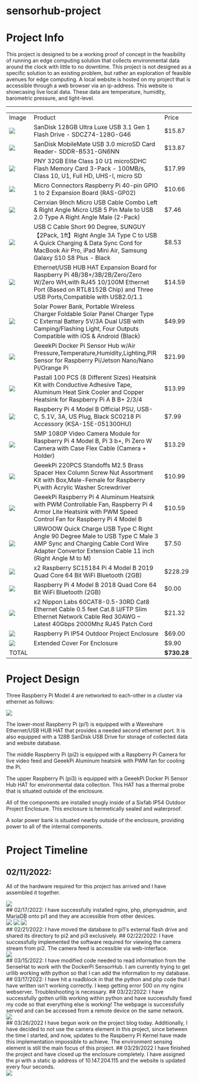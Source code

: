 # sensorhub-project
#  Project Info
This project is designed to be a working proof of concept in the feasibility of running an edge computing solution that collects environmental data around the clock with little to no downtime. This project is not designed as a specific solution to an existing problem, but rather an exploration of feasible avenues for edge computing.
A local website is hosted on my project that is accessible through a web browser via an ip-address. This website is showcasing live local data. These data are temperature, humidity, barometric pressure, and light-level.
<hr>

<table>
    <tbody><tr>
        <td>Image</td>
        <td>Product</td>
        <td>Price</td>
    </tr>
    <tr>
        <td><a target="_blank" rel="noopener noreferrer" href="https://github.com/PixelPickaxe/sensorhub-project/blob/main/sand.jpg?raw=true"><img src="https://github.com/PixelPickaxe/sensorhub-project/raw/main/sand.jpg?raw=true" style="max-width: 100%;"></a></td>
        <a href ="https://www.amazon.com/gp/product/B07SYB38Q8/ref=ppx_yo_dt_b_asin_title_o06_s00?ie=UTF8&psc=1"><td>SanDisk 128GB Ultra Luxe USB 3.1 Gen 1 Flash Drive - SDCZ74-128G-G46</td></a>
        <td>$15.87</td>
    </tr>
    <tr>
        <td><a target="_blank" rel="noopener noreferrer" href="https://github.com/PixelPickaxe/sensorhub-project/blob/main/sdcr.jpg?raw=true"><img src="https://github.com/PixelPickaxe/sensorhub-project/raw/main/sdcr.jpg?raw=true" style="max-width: 100%;"></a></td>
        <td>SanDisk MobileMate USB 3.0 microSD Card Reader- SDDR-B531-GN6NN</td>
        <td>$13.87</td>
    </tr>
    <tr>
        <td><a target="_blank" rel="noopener noreferrer" href="https://github.com/PixelPickaxe/sensorhub-project/blob/main/pny.jpg?raw=true"><img src="https://github.com/PixelPickaxe/sensorhub-project/raw/main/pny.jpg?raw=true" style="max-width: 100%;"></a></td>
        <td>PNY 32GB Elite Class 10 U1 microSDHC Flash Memory Card 3-Pack - 100MB/s, Class 10, U1, Full HD, UHS-I, micro SD</td>
        <td>$17.99</td>
    </tr>
    <tr>
        <td><a target="_blank" rel="noopener noreferrer" href="https://github.com/PixelPickaxe/sensorhub-project/blob/main/gpio.jpg?raw=true"><img src="https://github.com/PixelPickaxe/sensorhub-project/raw/main/gpio.jpg?raw=true" style="max-width: 100%;"></a></td>
        <td>Micro Connectors Raspberry Pi 40-pin GPIO 1 to 2 Expansion Board (RAS-GP02)</td>
        <td>$10.66</td>
    </tr>
    <tr>
        <td><a target="_blank" rel="noopener noreferrer" href="https://github.com/PixelPickaxe/sensorhub-project/blob/main/cerrx.jpg?raw=true"><img src="https://github.com/PixelPickaxe/sensorhub-project/raw/main/cerrx.jpg?raw=true" style="max-width: 100%;"></a></td>
        <td>Cerrxian 9Inch Micro USB Cable Combo Left &amp; Right Angle Micro USB 5 Pin Male to USB 2.0 Type A Right Angle Male (2-Pack)</td>
        <td>$7.46</td>
    </tr>
    <tr>
        <td><a target="_blank" rel="noopener noreferrer" href="https://github.com/PixelPickaxe/sensorhub-project/blob/main/sunguy.jpg?raw=true"><img src="https://github.com/PixelPickaxe/sensorhub-project/raw/main/sunguy.jpg?raw=true" style="max-width: 100%;"></a></td>
        <td>USB C Cable Short 90 Degree, SUNGUY【2Pack, 1ft】Right Angle 3A Type C to USB A Quick Charging &amp; Data Sync Cord for MacBook Air Pro, iPad Mini Air, Samsung Galaxy S10 S8 Plus - Black</td>
        <td>$8.53</td>
    </tr>
    <tr>
        <td><a target="_blank" rel="noopener noreferrer" href="https://github.com/PixelPickaxe/sensorhub-project/blob/main/ehat.jpg?raw=true"><img src="https://github.com/PixelPickaxe/sensorhub-project/raw/main/ehat.jpg?raw=true" style="max-width: 100%;"></a></td>
        <td>Ethernet/USB HUB HAT Expansion Board for Raspberry Pi 4B/3B+/3B/2B/Zero/Zero W/Zero WH,with RJ45 10/100M Ethernet Port (Based on RTL8152B Chip) and Three USB Ports,Compatible with USB2.0/1.1</td>
        <td>$14.59</td>
    </tr>
    <tr>
        <td><a target="_blank" rel="noopener noreferrer" href="https://github.com/PixelPickaxe/sensorhub-project/blob/main/bank.jpg?raw=true"><img src="https://github.com/PixelPickaxe/sensorhub-project/raw/main/bank.jpg?raw=true" style="max-width: 100%;"></a></td>
        <td>Solar Power Bank, Portable Wireless Charger Foldable Solar Panel Charger Type C External Battery 5V/3A Dual USB with Camping/Flashing Light, Four Outputs Compatible with iOS &amp; Android (Black)</td>
        <td>$49.99</td>
    </tr>
    <tr>
        <td><a target="_blank" rel="noopener noreferrer" href="https://github.com/PixelPickaxe/sensorhub-project/blob/main/shbu.jpg?raw=true"><img src="https://github.com/PixelPickaxe/sensorhub-project/raw/main/shbu.jpg?raw=true" style="max-width: 100%;"></a></td>
        <td>GeeekPi Docker Pi Sensor Hub w/Air Pressure,Temperature,Humidity,Lighting,PIR Sensor for Raspberry Pi/Jetson Nano/Nano Pi/Orange Pi</td>
        <td>$21.99</td>
    </tr>
    <tr>
        <td><a target="_blank" rel="noopener noreferrer" href="https://github.com/PixelPickaxe/sensorhub-project/blob/main/hsbox.jpg?raw=true"><img src="https://github.com/PixelPickaxe/sensorhub-project/raw/main/hsbox.jpg?raw=true" style="max-width: 100%;"></a></td>
        <td>Pastall 100 PCS (8 Different Sizes) Heatsink Kit with Conductive Adhesive Tape, Aluminum Heat Sink Cooler and Copper Heatsink for Raspberry Pi A B B+ 2/3/4</td>
        <td>$13.99</td>
    </tr>
    <tr>
        <td><a target="_blank" rel="noopener noreferrer" href="https://github.com/PixelPickaxe/sensorhub-project/blob/main/psu.jpg?raw=true"><img src="https://github.com/PixelPickaxe/sensorhub-project/raw/main/psu.jpg?raw=true" style="max-width: 100%;"></a></td>
        <td>Raspberry Pi 4 Model B Official PSU, USB-C, 5.1V, 3A, US Plug, Black SC0218 Pi Accessory (KSA-15E-051300HU)</td>
        <td>$7.99</td>
    </tr>
    <tr>
        <td><a target="_blank" rel="noopener noreferrer" href="https://github.com/PixelPickaxe/sensorhub-project/blob/main/cam.jpg?raw=true"><img src="https://github.com/PixelPickaxe/sensorhub-project/raw/main/cam.jpg?raw=true" style="max-width: 100%;"></a></td>
        <td>5MP 1080P Video Camera Module for Raspberry Pi 4 Model B, Pi 3 b+, Pi Zero W Camera with Case Flex Cable (Camera + Holder)</td>
        <td>$13.29</td>
    </tr>
    <tr>
        <td><a target="_blank" rel="noopener noreferrer" href="https://github.com/PixelPickaxe/sensorhub-project/blob/main/stand.jpg?raw=true"><img src="https://github.com/PixelPickaxe/sensorhub-project/raw/main/stand.jpg?raw=true" style="max-width: 100%;"></a></td>
        <td>GeeekPi 220PCS Standoffs M2.5 Brass Spacer Hex Column Screw Nut Assortment Kit with Box,Male-Female for Raspberry Pi,with Acrylic Washer Screwdriver</td>
        <td>$10.99</td>
    </tr>
    <tr>
        <td><a target="_blank" rel="noopener noreferrer" href="https://github.com/PixelPickaxe/sensorhub-project/blob/main/armor.jpg?raw=true"><img src="https://github.com/PixelPickaxe/sensorhub-project/raw/main/armor.jpg?raw=true" style="max-width: 100%;"></a></td>
        <td>GeeekPi Raspberry Pi 4 Aluminum Heatsink with PWM Controllable Fan, Raspberry Pi 4 Armor Lite Heatsink with PWM Speed Control Fan for Raspberry Pi 4 Model B</td>
        <td>$10.59</td>
    </tr>
    <tr>
        <td><a target="_blank" rel="noopener noreferrer" href="https://github.com/PixelPickaxe/sensorhub-project/blob/main/rightc.jpg?raw=true"><img src="https://github.com/PixelPickaxe/sensorhub-project/raw/main/rightc.jpg?raw=true" style="max-width: 100%;"></a></td>
        <td>URWOOW Quick Charge USB Type C Right Angle 90 Degree Male to USB Type C Male 3 AMP Sync and Charging Cable Cord Wire Adapter Convertor Extension Cable 11 inch (Right Angle M to M)</td>
        <td>$7.50</td>
    </tr>
    <tr>
        <td><a target="_blank" rel="noopener noreferrer" href="https://github.com/PixelPickaxe/sensorhub-project/blob/main/pi4.jpg?raw=true"><img src="https://github.com/PixelPickaxe/sensorhub-project/raw/main/pi4.jpg?raw=true" style="max-width: 100%;"></a></td>
        <td>x2 Raspberry SC15184 Pi 4 Model B 2019 Quad Core 64 Bit WiFi Bluetooth (2GB)</td>
        <td>$228.29</td>
    </tr>
    <tr>
        <td><a target="_blank" rel="noopener noreferrer" href="https://github.com/PixelPickaxe/sensorhub-project/blob/main/pi4.jpg?raw=true"><img src="https://github.com/PixelPickaxe/sensorhub-project/raw/main/pi4.jpg?raw=true" style="max-width: 100%;"></a></td>
        <td>Raspberry Pi 4 Model B 2018 Quad Core 64 Bit WiFi Bluetooth (2GB)</td>
        <td>$0.00</td>
    </tr>
    <tr>
        <td><a target="_blank" rel="noopener noreferrer" href="https://github.com/PixelPickaxe/sensorhub-project/blob/main/eth.jpg?raw=true"><img src="https://github.com/PixelPickaxe/sensorhub-project/raw/main/eth.jpg?raw=true" style="max-width: 100%;"></a></td>
        <td>x2 Nippon Labs 60CAT8-0.5-30RD Cat8 Ethernet Cable 0.5 feet Cat.8 U/FTP Slim Ethernet Network Cable Red 30AWG – Latest 40Gbps 2000Mhz RJ45 Patch Cord</td>
        <td>$21.32</td>
    </tr>
    <tr>
        <td><a target="_blank" rel="noopener noreferrer" href="https://raw.githubusercontent.com/PixelPickaxe/sensorhub-project/main/enclosure.webp"><img src="https://raw.githubusercontent.com/PixelPickaxe/sensorhub-project/main/enclosure.webp" style="max-width: 100%;"></a></td>
        <td>Raspberry Pi IP54 Outdoor Project Enclosure</td>
        <td>$69.00</td>
    </tr>
    <tr>
        <td><a target="_blank" rel="noopener noreferrer" href="https://github.com/PixelPickaxe/sensorhub-project/blob/main/cover.webp?raw=true"><img src="https://github.com/PixelPickaxe/sensorhub-project/raw/main/cover.webp?raw=true" style="max-width: 100%;"></a></td>
        <td>Extended Cover For Enclosure</td>
        <td>$9.90</td>
    </tr>
    <tr>
        <td>TOTAL</td>
        <td></td>
        <td><strong>$730.28</strong></td>
    </tr>
</tbody></table>

# Project Design
Three Raspberry Pi Model 4 are networked to each-other in a cluster via ethernet as follows:
<div dir="auto">
    <a target="_blank" rel="noopener noreferrer" href="https://github.com/PixelPickaxe/sensorhub-project/blob/main/diag.jpg"><img src="https://github.com/PixelPickaxe/sensorhub-project/raw/main/diag.jpg" style="max-width: 65%;"></a>
   </div>
   <p></p>
The lower-most Raspberry Pi (pi1) is equipped with a Waveshare Ethernet/USB HUB HAT that provides a needed second ethernet port. It is also equipped with a 128B SanDisk USB Drive for storage of collected data and website database.
<p></p>
The middle Raspberry Pi (pi2) is equipped with a Raspberry Pi Camera for live video feed and GeeekPi Aluminum heatsink with PWM fan for cooling the Pi.
<p></p>
The upper Raspberry Pi (pi3) is equipped with a GeeekPi Docker Pi Sensor Hub HAT for environmental data collection. This HAT has a thermal probe that is situated outside of the enclosure.
<p></p>
All of the components are installed snugly inside of a Sixfab IP54 Outdoor Project Enclosure. This enclosure is hermetically sealed and waterproof. 
<p></p>
A solar power bank is situated nearby outside of the enclosure, providing power to all of the internal components.


# Project Timeline
## 02/11/2022:
All of the hardware required for this project has arrived and I have assembled it together.
<div dir="auto">
<a target="_blank" rel="noopener noreferrer" href="https://github.com/PixelPickaxe/sensorhub-project/blob/main/01.jpg"><img src="https://github.com/PixelPickaxe/sensorhub-project/raw/main/01.jpg" style="max-width: 50%;"></a>
    </div>
## 02/17/2022:
I have successfully installed nginx, php, phpmyadmin, and MariaDB onto pi1 and they are accessible from other devices.
<div dir="auto">
<a target="_blank" rel="noopener noreferrer" href="https://github.com/PixelPickaxe/sensorhub-project/blob/main/02-1.png"><img src="https://github.com/PixelPickaxe/sensorhub-project/raw/main/02-1.png" style="max-width: 50%;"></a>
    <a target="_blank" rel="noopener noreferrer" href="https://github.com/PixelPickaxe/sensorhub-project/blob/main/02-2.png"><img src="https://github.com/PixelPickaxe/sensorhub-project/raw/main/02-2.png" style="max-width: 50%;"></a>
    <a target="_blank" rel="noopener noreferrer" href="https://github.com/PixelPickaxe/sensorhub-project/blob/main/02-3.png"><img src="https://github.com/PixelPickaxe/sensorhub-project/raw/main/02-3.png" style="max-width: 50%;"></a>
    </div>
## 02/21/2022:
I have moved the database to pi1's external flash drive and shared its directory to pi2 and pi3 exclusively.
## 02/22/2022:
I have successfully implemented the software required for viewing the camera stream from pi2. The camera feed is accessible via web-interface.
<div dir="auto">
    <a target="_blank" rel="noopener noreferrer" href="https://github.com/PixelPickaxe/sensorhub-project/blob/main/04.png"><img src="https://github.com/PixelPickaxe/sensorhub-project/raw/main/04.png" style="max-width: 50%;"></a>
   </div>
## 03/15/2022:
I have modified code needed to read information from the SenseHat to work with the DockerPi SensorHub.
I am currently trying to get urllib working with python so that I can add the information to my database.
## 03/17/2022:
I have hit a roadblock in that the python and php code that I have written isn't working correctly. I keep getting error 500 on my nginx webserver. Troubleshooting is necessary.
## 03/22/2022:
I have successfully gotten urllib working within python and have successfully fixed my code so that everything else is working!
The webpage is successfully served and can be accessed from a remote device on the same network.
<div dir="auto">
    <a target="_blank" rel="noopener noreferrer" href="https://github.com/PixelPickaxe/sensorhub-project/blob/main/compile.jpg"><img src="https://github.com/PixelPickaxe/sensorhub-project/raw/main/compile.jpg" style="max-width: 50%;"></a>
   </div>
## 03/26/2022
I have begun work on the project blog today. Additionally, I have decided to not use the camera element in this project, since between the time I started, and now, updates to the Raspberry Pi Kernel have made this implementation impossible to achieve. The environment sensing element is still the main focus of this project.
## 03/29/2022
I have finished the project and have closed up the enclosure completely. I have assigned the pi with a static ip address of 10.147.204.115 and the website is updated every four seconds.
<div dir="auto">
    <a target="_blank" rel="noopener noreferrer" href="https://github.com/PixelPickaxe/sensorhub-project/blob/main/site.png"><img src="https://github.com/PixelPickaxe/sensorhub-project/raw/main/site.png" style="max-width: 50%;"></a>
       </div>
